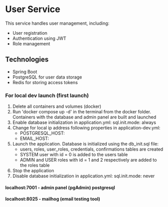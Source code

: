 # User Service

This service handles user management, including:
- User registration
- Authentication using JWT
- Role management

## Technologies
- Spring Boot
- PostgreSQL for user data storage
- Redis for storing access tokens


### For local dev launch (first launch)
1. Delete all containers and volumes (docker)
2. Run 'docker compose up -d' in the terminal from the docker folder.
   Containers with the database and admin panel are built and launched
3. Enable database initialization in application.yml:
     sql.init.mode: always
4. Change for local ip address following properties in application-dev.yml:
   - POSTGRESQL_HOST: 
   - EMAIL_HOST: 
5. Launch the application.
   Database is initialized using the db_init.sql file:
   - users, roles, user_roles, credentials, confirmations tables are created
   - SYSTEM user with id = 0 is added to the users table
   - ADMIN and USER roles with id = 1 and 2 respectively are added to the roles table
6. Stop the application
7. Disable database initialization in application.yml:
      sql.init.mode: never


#### localhost:7001 - admin panel (pgAdmin) postgresql
#### localhost:8025 - mailhog (email testing tool)